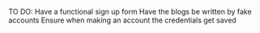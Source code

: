 TO DO:
Have a functional sign up form
Have the blogs be written by fake accounts 
Ensure when making an account the credentials get saved
